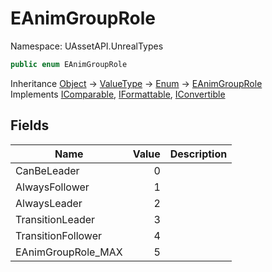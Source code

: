 # EAnimGroupRole

Namespace: UAssetAPI.UnrealTypes

```csharp
public enum EAnimGroupRole
```

Inheritance [Object](https://docs.microsoft.com/en-us/dotnet/api/system.object) → [ValueType](https://docs.microsoft.com/en-us/dotnet/api/system.valuetype) → [Enum](https://docs.microsoft.com/en-us/dotnet/api/system.enum) → [EAnimGroupRole](./uassetapi.unrealtypes.eanimgrouprole.md)<br>
Implements [IComparable](https://docs.microsoft.com/en-us/dotnet/api/system.icomparable), [IFormattable](https://docs.microsoft.com/en-us/dotnet/api/system.iformattable), [IConvertible](https://docs.microsoft.com/en-us/dotnet/api/system.iconvertible)

## Fields

| Name | Value | Description |
| --- | --: | --- |
| CanBeLeader | 0 |  |
| AlwaysFollower | 1 |  |
| AlwaysLeader | 2 |  |
| TransitionLeader | 3 |  |
| TransitionFollower | 4 |  |
| EAnimGroupRole_MAX | 5 |  |
